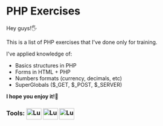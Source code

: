# PHP Exercises

Hey guys!🖐️

This is a list of PHP exercises that I've done only for training.

I've applied knowledge of:
- Basics structures in PHP
- Forms in HTML + PHP
- Numbers formats (currency, decimals, etc)
- SuperGlobals ($_GET, $_POST, $_SERVER)

**I hope you enjoy it!🤟**

<h3> Tools:
  <img align="center" alt="Lucas-PHP" height="30" width="40" src="https://cdn.jsdelivr.net/gh/devicons/devicon@latest/icons/php/php-original.svg" />
  <img align="center" alt="Lucas-HTML" height="30" width="40" src="https://cdn.jsdelivr.net/gh/devicons/devicon@latest/icons/html5/html5-original.svg" />
  <img align="center" alt="Lucas-CSS" height="30" width="40" src="https://cdn.jsdelivr.net/gh/devicons/devicon@latest/icons/css3/css3-original.svg" />